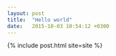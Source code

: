 ```yaml
---
layout: post
title:  "Hello world"
date:   2015-10-03 10:54:12 +0300
---
```

{% include post.html site=site %}
